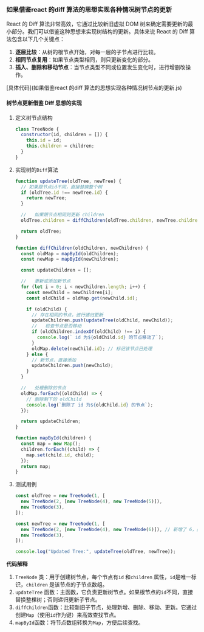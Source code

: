 ### 如果借鉴react 的diff 算法的思想实现各种情况树节点的更新

React 的 Diff 算法非常高效，它通过比较新旧虚拟 DOM 树来确定需要更新的最小部分。我们可以借鉴这种思想来实现树结构的更新。具体来说 React 的 Diff 算法包含以下几个关键点：

1. **逐层比较**：从树的根节点开始，对每一层的子节点进行比较。
2. **相同节点复用**：如果节点类型相同，则只更新变化的部分。
3. **插入、删除和移动节点**：当节点类型不同或位置发生变化时，进行增删改操作。

[具体代码](如果借鉴react 的diff 算法的思想实现各种情况树节点的更新.js)

#### 树节点更新借鉴 Diff 思想的实现



1. 定义树节点结构

   ```javascript
   class TreeNode {
     constructor(id, children = []) {
       this.id = id;
       this.children = children;
     }
   }
   ```

2. 实现树的`Diff`算法

   ```javascript
   function updateTree(oldTree, newTree) {
     // 如果跟节点id不同，直接替换整个树
     if (oldTree.id !== newTree.id) {
       return newTree;
     }
   
     //   如果跟节点相同则更新 children
     oldTree.children = diffChildren(oldTree.children, newTree.children);
   
     return oldTree;
   }
   
   function diffChildren(oldChildren, newChildren) {
     const oldMap = mapById(oldChildren);
     const newMap = mapById(newChildren);
   
     const updateChildren = [];
   
     //   更新或添加新节点
     for (let i = 0; i < newChildren.length; i++) {
       const newChild = newChildren[i];
       const oldChild = oldMap.get(newChild.id);
   
       if (oldChild) {
         // 存在相同的节点，进行递归更新
         updateChildren.push(updateTree(oldChild, newChild));
         //   检查节点是否移动
         if (oldChildren.indexOf(oldChild) !== i) {
           console.log(` id 为${oldChild.id} 的节点移动了`);
         }
         oldMap.delete(newChild.id); // 标记该节点已处理
       } else {
         // 新节点，直接添加
         updateChildren.push(newChild);
       }
     }
   
     //   处理删除的节点
     oldMap.forEach((oldChild) => {
       // 删除剩下的 oldChild
       console.log(`删除了 id 为${oldChild.id} 的节点`);
     });
   
     return updateChildren;
   }
   
   function mapById(children) {
     const map = new Map();
     children.forEach((child) => {
       map.set(child.id, child);
     });
     return map;
   }
   ```

3. 测试用例

   ```javascript
   const oldTree = new TreeNode(1, [
     new TreeNode(2, [new TreeNode(4), new TreeNode(5)]),
     new TreeNode(3),
   ]);
   
   const newTree = new TreeNode(1, [
     new TreeNode(2, [new TreeNode(4), new TreeNode(6)]), // 新增了 6，删除了 5
     new TreeNode(3),
   ]);
   
   console.log("Updated Tree:", updateTree(oldTree, newTree));
   ```

**代码解释**

1. `TreeNode` 类：用于创建树节点，每个节点有`id` 和`children` 属性，`id`是唯一标识，`children` 是该节点的子节点数组。
2. `updateTree` 函数：主函数，它负责更新树节点。如果根节点的`id`不同，直接替换整棵树；否则递归更新子节点。
3. `diffChildren`函数：比较新旧子节点，处理新增、删除、移动、更新。它通过创建`Map`（使用`id`作为键）来高效查找节点。
4. `mapById`函数：将节点数组转换为`Map`，方便后续查找。
